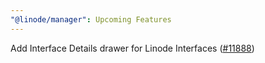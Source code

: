 ```yaml
---
"@linode/manager": Upcoming Features
---
```


Add Interface Details drawer for Linode Interfaces ([#11888](https://github.com/linode/manager/pull/11888))
